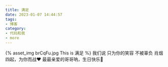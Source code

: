 ```yaml
---
title: 满足
date: 2023-01-07 14:44:57
tags:
- 博客
category:
- 代码和我
- more
---
```

{% asset_img brCqFu.jpg This is 满足 %}
我们说
只为你的笑容 不被辜负
肖烟四起，为你而战❤
最最亲爱的哥哥呐，生日快乐🐰